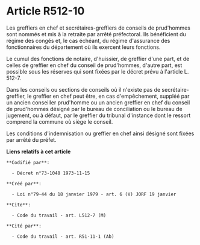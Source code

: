 # Article R512-10

Les greffiers en chef et secrétaires-greffiers de conseils de prud'hommes sont nommés et mis à la retraite par arrêté
préfectoral. Ils bénéficient du régime des congés et, le cas échéant, du régime d'assurance des fonctionnaires du département
où ils exercent leurs fonctions.

Le cumul des fonctions de notaire, d'huissier, de greffier d'une part, et de celles de greffier en chef du conseil de
prud'hommes, d'autre part, est possible sous les réserves qui sont fixées par le décret prévu à l'article L. 512-7.

Dans les conseils ou sections de conseils où il n'existe pas de secrétaire-greffier, le greffier en chef peut être, en cas
d'empêchement, suppléé par un ancien conseiller prud'homme ou un ancien greffier en chef du conseil de prud'hommes désigné
par le bureau de conciliation ou le bureau de jugement, ou à défaut, par le greffier du tribunal d'instance dont le ressort
comprend la commune où siège le conseil.

Les conditions d'indemnisation ou greffier en chef ainsi désigné sont fixées par arrêté du préfet.

**Liens relatifs à cet article**

	**Codifié par**:

	  - Décret n°73-1048 1973-11-15

	**Créé par**:

	  - Loi n°79-44 du 18 janvier 1979 - art. 6 (V) JORF 19 janvier

	**Cite**:

	  - Code du travail - art. L512-7 (M)

	**Cité par**:

	  - Code du travail - art. R51-11-1 (Ab)
